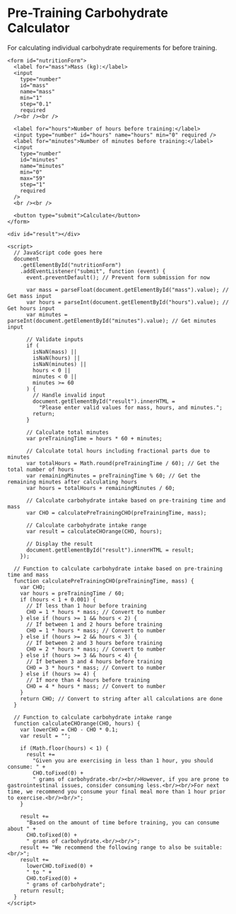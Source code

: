 <html lang="en">
  <head>
    <meta charset="UTF-8" />
    <meta name="viewport" content="width=device-width, initial-scale=1.0" />
    <title>Nutrition Carbohydrate Calculator</title>
    <style>
      /* Add your CSS styles here */
    </style>
  </head>
  <body>
    <h1>Pre-Training Carbohydrate Calculator</h1>
    <p>
      For calculating individual carbohydrate requirements for before training.
    </p>

    <form id="nutritionForm">
      <label for="mass">Mass (kg):</label>
      <input
        type="number"
        id="mass"
        name="mass"
        min="1"
        step="0.1"
        required
      /><br /><br />

      <label for="hours">Number of hours before training:</label>
      <input type="number" id="hours" name="hours" min="0" required />
      <label for="minutes">Number of minutes before training:</label>
      <input
        type="number"
        id="minutes"
        name="minutes"
        min="0"
        max="59"
        step="1"
        required
      />
      <br /><br />

      <button type="submit">Calculate</button>
    </form>

    <div id="result"></div>

    <script>
      // JavaScript code goes here
      document
        .getElementById("nutritionForm")
        .addEventListener("submit", function (event) {
          event.preventDefault(); // Prevent form submission for now

          var mass = parseFloat(document.getElementById("mass").value); // Get mass input
          var hours = parseInt(document.getElementById("hours").value); // Get hours input
          var minutes = parseInt(document.getElementById("minutes").value); // Get minutes input

          // Validate inputs
          if (
            isNaN(mass) ||
            isNaN(hours) ||
            isNaN(minutes) ||
            hours < 0 ||
            minutes < 0 ||
            minutes >= 60
          ) {
            // Handle invalid input
            document.getElementById("result").innerHTML =
              "Please enter valid values for mass, hours, and minutes.";
            return;
          }

          // Calculate total minutes
          var preTrainingTime = hours * 60 + minutes;

          // Calculate total hours including fractional parts due to minutes
          var totalHours = Math.round(preTrainingTime / 60); // Get the total number of hours
          var remainingMinutes = preTrainingTime % 60; // Get the remaining minutes after calculating hours
          var hours = totalHours + remainingMinutes / 60;

          // Calculate carbohydrate intake based on pre-training time and mass
          var CHO = calculatePreTrainingCHO(preTrainingTime, mass);

          // Calculate carbohydrate intake range
          var result = calculateCHOrange(CHO, hours);

          // Display the result
          document.getElementById("result").innerHTML = result;
        });

      // Function to calculate carbohydrate intake based on pre-training time and mass
      function calculatePreTrainingCHO(preTrainingTime, mass) {
        var CHO;
        var hours = preTrainingTime / 60;
        if (hours < 1 + 0.001) {
          // If less than 1 hour before training
          CHO = 1 * hours * mass; // Convert to number
        } else if (hours >= 1 && hours < 2) {
          // If between 1 and 2 hours before training
          CHO = 1 * hours * mass; // Convert to number
        } else if (hours >= 2 && hours < 3) {
          // If between 2 and 3 hours before training
          CHO = 2 * hours * mass; // Convert to number
        } else if (hours >= 3 && hours < 4) {
          // If between 3 and 4 hours before training
          CHO = 3 * hours * mass; // Convert to number
        } else if (hours >= 4) {
          // If more than 4 hours before training
          CHO = 4 * hours * mass; // Convert to number
        }
        return CHO; // Convert to string after all calculations are done
      }

      // Function to calculate carbohydrate intake range
      function calculateCHOrange(CHO, hours) {
        var lowerCHO = CHO - CHO * 0.1;
        var result = "";

        if (Math.floor(hours) < 1) {
          result +=
            "Given you are exercising in less than 1 hour, you should consume: " +
            CHO.toFixed(0) +
            " grams of carbohydrate.<br/><br/>However, if you are prone to gastrointestinal issues, consider consuming less.<br/><br/>For next time, we recommend you consume your final meal more than 1 hour prior to exercise.<br/><br/>";
        }

        result +=
          "Based on the amount of time before training, you can consume about " +
          CHO.toFixed(0) +
          " grams of carbohydrate.<br/><br/>";
        result += "We recommend the following range to also be suitable:<br/>";
        result +=
          lowerCHO.toFixed(0) +
          " to " +
          CHO.toFixed(0) +
          " grams of carbohydrate";
        return result;
      }
    </script>
  </body>
</html>
